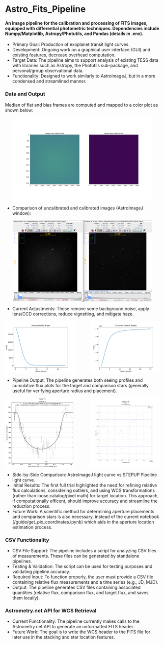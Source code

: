 # Astro_Fits_Pipeline
#### An image pipeline for the calibration and processing of FITS images, equipped with differential photometric techniques. Dependencies include Numpy/Matplotlib, Astropy/Photutils, and Pandas (details in .env).

- Primary Goal: Production of exoplanet transit light curves.
- Development: Ongoing work on a graphical user interface (GUI) and existing features, decrease overhead computation.
- Target Data: The pipeline aims to support analysis of existing TESS data with libraries such as Astropy, the Photutils sub-package, and personal/group observational data.
- Functionality: Designed to work similarly to AstroImageJ, but in a more condensed and streamlined manner.

### Data and Output
Median of flat and bias frames are computed and mapped to a color plot as shown below:

<div style="display: flex; justify-content: center;"> <img src="./static/master_frames.png" width="90.25%" alt="flat/bias"/> </div>

- Comparison of uncalibrated and calibrated images (AstroImageJ window):

<div style="display: flex; justify-content: center;"> <img src="./static/comparison.png" width="90.25%" alt="flat/bias"/> </div>

- Current Adjustments: These remove some background noise, apply lens/CCD corrections, reduce vignetting, and mitigate haze.

<div style="display: flex; justify-content: space-between;"> <img src="./static/sp.png" width="45%" alt="SP Image"/> <img src="./static/test.png" width="45%" alt="Test Image"/> </div>

- Pipeline Output: The pipeline generates both seeing profiles and cumulative flux plots for the target and comparison stars (generally useful for verifying aperture radius and placement).

<div style="display: flex; justify-content: space-between;"> 
  <img src="./static/Qatar-5AIJ.png" width="45%" alt="Qatar-5 AstroImageJ"/> <img src="./static/Qatar-5.png" width="45%" alt="Qatar-5 Pipeline"/> 
</div>

- Side-by-Side Comparison: AstroImageJ light curve vs STEPUP Pipeline light curve.
- Initial Results: The first full trial highlighted the need for refining relative flux calculations, considering outliers, and using WCS transformations (rather than loose catalog/pixel math) for target location. This approach, if computationally efficent, should improve accuracy and streamline the reduction process.
- Future Work: A scientific method for determining aperture placements and comparison stars is also necessary, instead of the current notebook (/guide/get_pix_coordinates.ipynb) which aids in the aperture location estimation process.

### CSV Functionality
- CSV File Support: The pipeline includes a script for analyzing CSV files of measurements. These files can be generated by standalone pipelines.
- Testing & Validation: The script can be used for testing purposes and validating pipeline accuracy.
- Required Input: To function properly, the user must provide a CSV file containing relative flux measurements and a time series (e.g., JD, MJD).
- Output: The pipeline generates CSV files containing associated quantities (relative flux, comparison flux, and target flux, and saves them locally).
### Astrometry.net API for WCS Retrieval
- Current Functionality: The pipeline currently makes calls to the Astrometry.net API to generate an unformatted FITS header.
- Future Work: The goal is to write the WCS header to the FITS file for later use in the stacking and star location features.
